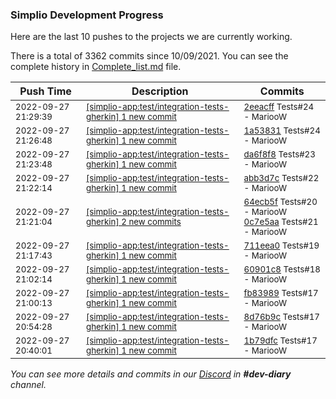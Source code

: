 
### Simplio Development Progress

Here are the last 10 pushes to the projects we are currently working.

There is a total of 3362 commits since 10/09/2021. You can see the complete history in
 [Complete_list.md](Complete_list.md) file.

| Push Time | Description | Commits |
| --- | --- | --- |
| <sub>2022-09-27 21:29:39</sub> | <sub>[[simplio-app:test/integration\-tests\-gherkin] 1 new commit](https://github.com/SimplioOfficial/simplio-app/commit/2eeacff64c21167f8c47a564ad016b2f1be2e99a)</sub> | <sub>[2eeacff](https://github.com/SimplioOfficial/simplio-app/commit/2eeacff64c21167f8c47a564ad016b2f1be2e99a) Tests#24 - MariooW</sub> |
| <sub>2022-09-27 21:26:48</sub> | <sub>[[simplio-app:test/integration\-tests\-gherkin] 1 new commit](https://github.com/SimplioOfficial/simplio-app/commit/1a538314abe0fb22dc7723c9b299170425a3d094)</sub> | <sub>[1a53831](https://github.com/SimplioOfficial/simplio-app/commit/1a538314abe0fb22dc7723c9b299170425a3d094) Tests#24 - MariooW</sub> |
| <sub>2022-09-27 21:23:48</sub> | <sub>[[simplio-app:test/integration\-tests\-gherkin] 1 new commit](https://github.com/SimplioOfficial/simplio-app/commit/da6f8f8cd9321c004476c89faf9fdef99aeaebc5)</sub> | <sub>[da6f8f8](https://github.com/SimplioOfficial/simplio-app/commit/da6f8f8cd9321c004476c89faf9fdef99aeaebc5) Tests#23 - MariooW</sub> |
| <sub>2022-09-27 21:22:14</sub> | <sub>[[simplio-app:test/integration\-tests\-gherkin] 1 new commit](https://github.com/SimplioOfficial/simplio-app/commit/abb3d7c0160c35590110ba06d8333b6df1cad37b)</sub> | <sub>[abb3d7c](https://github.com/SimplioOfficial/simplio-app/commit/abb3d7c0160c35590110ba06d8333b6df1cad37b) Tests#22 - MariooW</sub> |
| <sub>2022-09-27 21:21:04</sub> | <sub>[[simplio-app:test/integration\-tests\-gherkin] 2 new commits](https://github.com/SimplioOfficial/simplio-app/compare/711eea07a52c...0c7e5aacb4e2)</sub> | <sub>[64ecb5f](https://github.com/SimplioOfficial/simplio-app/commit/64ecb5fddd0927e6cb562fdd6518c18182e1bbef) Tests#20 - MariooW<br>[0c7e5aa](https://github.com/SimplioOfficial/simplio-app/commit/0c7e5aacb4e213306718c7b0182ea2ddd1590048) Tests#21 - MariooW</sub> |
| <sub>2022-09-27 21:17:43</sub> | <sub>[[simplio-app:test/integration\-tests\-gherkin] 1 new commit](https://github.com/SimplioOfficial/simplio-app/commit/711eea07a52c0d246dbd1d1d2e095b79fef2fdcb)</sub> | <sub>[711eea0](https://github.com/SimplioOfficial/simplio-app/commit/711eea07a52c0d246dbd1d1d2e095b79fef2fdcb) Tests#19 - MariooW</sub> |
| <sub>2022-09-27 21:02:14</sub> | <sub>[[simplio-app:test/integration\-tests\-gherkin] 1 new commit](https://github.com/SimplioOfficial/simplio-app/commit/60901c8ac72f209a6485d01c9b48e645cb57abb6)</sub> | <sub>[60901c8](https://github.com/SimplioOfficial/simplio-app/commit/60901c8ac72f209a6485d01c9b48e645cb57abb6) Tests#18 - MariooW</sub> |
| <sub>2022-09-27 21:00:13</sub> | <sub>[[simplio-app:test/integration\-tests\-gherkin] 1 new commit](https://github.com/SimplioOfficial/simplio-app/commit/fb8398949bc7ea2e03492405561e4ba660c58c85)</sub> | <sub>[fb83989](https://github.com/SimplioOfficial/simplio-app/commit/fb8398949bc7ea2e03492405561e4ba660c58c85) Tests#17 - MariooW</sub> |
| <sub>2022-09-27 20:54:28</sub> | <sub>[[simplio-app:test/integration\-tests\-gherkin] 1 new commit](https://github.com/SimplioOfficial/simplio-app/commit/8d76b9cecc091a15dfccf09bb9c7c3b10cd9f338)</sub> | <sub>[8d76b9c](https://github.com/SimplioOfficial/simplio-app/commit/8d76b9cecc091a15dfccf09bb9c7c3b10cd9f338) Tests#17 - MariooW</sub> |
| <sub>2022-09-27 20:40:01</sub> | <sub>[[simplio-app:test/integration\-tests\-gherkin] 1 new commit](https://github.com/SimplioOfficial/simplio-app/commit/1b79dfc8d9d44e059143ef7733aa5814ed5b10ed)</sub> | <sub>[1b79dfc](https://github.com/SimplioOfficial/simplio-app/commit/1b79dfc8d9d44e059143ef7733aa5814ed5b10ed) Tests#17 - MariooW</sub> |

_You can see more details and commits in our [Discord](https://discord.gg/aKhjuwZmdP) in **#dev-diary** channel._

